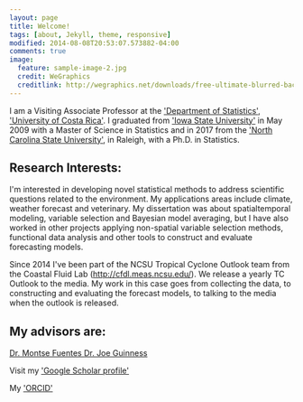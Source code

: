 ```yaml
---
layout: page
title: Welcome!
tags: [about, Jekyll, theme, responsive]
modified: 2014-08-08T20:53:07.573882-04:00
comments: true
image:
  feature: sample-image-2.jpg
  credit: WeGraphics
  creditlink: http://wegraphics.net/downloads/free-ultimate-blurred-background-pack/
---
```


I am a Visiting Associate Professor at the ['Department of Statistics'](http://www.estadistica.ucr.ac.cr/), ['University of Costa Rica'](http://www.ucr.ac.cr/). I graduated from ['Iowa State University'](http://www.stat.iastate.edu/) in May 2009 with a Master of Science in Statistics and in 2017 from the ['North Carolina State University'](http://www.stat.ncsu.edu/), in Raleigh, with a Ph.D. in Statistics. 

## Research Interests:

I'm interested in developing novel statistical methods to address scientific questions related to the environment. My applications areas include climate, weather forecast and veterinary. My dissertation was about spatialtemporal modeling, variable selection and Bayesian model averaging, but I have also worked in other projects applying non-spatial variable selection methods, functional data analysis and other tools to construct and evaluate forecasting models.


Since 2014 I've been part of the NCSU Tropical Cyclone Outlook team from the Coastal Fluid Lab (http://cfdl.meas.ncsu.edu/). We release a yearly TC Outlook to the media. My work in this case goes from collecting the data, to constructing and evaluating the forecast models, to talking to the media when the outlook is released.

## My advisors are:

<a markdown="0" href="http://www4.stat.ncsu.edu/~fuentes/" class="btn"> Dr. Montse Fuentes </a> <a markdown="0" href="http://www4.stat.ncsu.edu/~guinness/" class="btn"> Dr. Joe Guinness </a>


Visit my ['Google Scholar profile'](https://scholar.google.com/citations?user=8Viy0j4AAAAJ&hl=en)

My ['ORCID'](https://orcid.org/0000-0002-7703-3578)


